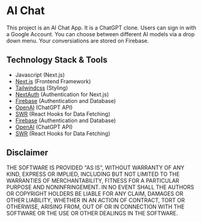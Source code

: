# AI Chat
This project is an AI Chat App. It is a ChatGPT clone.
Users can sign in with a Google Account. 
You can choose between different AI models via a drop down menu.
Your conversiations are stored on Firebase.

## Technology Stack & Tools

- Javascript (Next.js)
- [Next.js](https://nextjs.org/) (Frontend Framework)
- [Tailwindcss](https://tailwindcss.com/) (Styling)
- [NextAuth](https://next-auth.js.org/) (Authentication for Next.js)
- [Firebase](https://firebase.google.com/) (Authentication and Database)
- [OpenAI](https://platform.openai.com/overview) (ChatGPT API)
- [SWR](https://swr.vercel.app/) (React Hooks for Data Fetching)
- [Firebase](https://firebase.google.com/) (Authentication and Database)
- [OpenAI](https://platform.openai.com/overview) (ChatGPT API)
- [SWR](https://swr.vercel.app/) (React Hooks for Data Fetching)

## Disclaimer
THE SOFTWARE IS PROVIDED "AS IS", WITHOUT WARRANTY OF ANY KIND, EXPRESS OR IMPLIED, INCLUDING BUT NOT LIMITED TO THE WARRANTIES OF MERCHANTABILITY, FITNESS FOR A PARTICULAR PURPOSE AND NONINFRINGEMENT. 
IN NO EVENT SHALL THE AUTHORS OR COPYRIGHT HOLDERS BE LIABLE FOR ANY CLAIM, DAMAGES OR OTHER LIABILITY, WHETHER IN AN ACTION OF CONTRACT, TORT OR OTHERWISE, ARISING FROM, OUT OF OR IN CONNECTION WITH THE SOFTWARE OR THE USE OR OTHER DEALINGS IN THE SOFTWARE.
